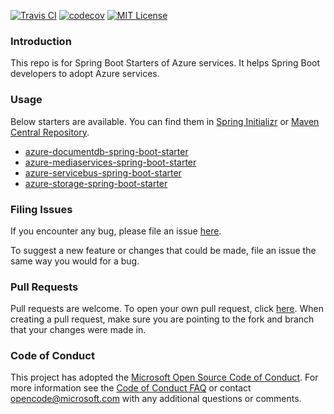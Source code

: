 [![Travis CI](https://travis-ci.org/Microsoft/azure-spring-boot-starters.svg?branch=master)](https://travis-ci.org/Microsoft/azure-spring-boot-starters)
[![codecov](https://codecov.io/gh/microsoft/azure-spring-boot-starters/branch/master/graph/badge.svg)](https://codecov.io/gh/microsoft/azure-spring-boot-starters)
[![MIT License](http://img.shields.io/badge/license-MIT-green.svg) ](https://travis-ci.org/Microsoft/azure-spring-boot-starters/blob/master/LICENSE)

### Introduction

This repo is for Spring Boot Starters of Azure services. It helps Spring Boot developers to adopt Azure services.

### Usage

Below starters are available. You can find them in [Spring Initializr](http://start.spring.io/) or [Maven Central Repository](https://search.maven.org/).

- [azure-documentdb-spring-boot-starter](azure-documentdb-spring-boot-starter/README.md)
- [azure-mediaservices-spring-boot-starter](azure-mediaservices-spring-boot-starter/README.md)
- [azure-servicebus-spring-boot-starter](azure-servicebus-spring-boot-starter/README.md)
- [azure-storage-spring-boot-starter](azure-storage-spring-boot-starter/README.md)

### Filing Issues

If you encounter any bug, please file an issue [here](https://github.com/Microsoft/azure-spring-boot-starters/issues/new).

To suggest a new feature or changes that could be made, file an issue the same way you would for a bug.

### Pull Requests

Pull requests are welcome. To open your own pull request, click [here](https://github.com/Microsoft/azure-spring-boot-starters/compare). When creating a pull request, make sure you are pointing to the fork and branch that your changes were made in.

### Code of Conduct

This project has adopted the [Microsoft Open Source Code of Conduct](https://opensource.microsoft.com/codeofconduct/). For more information see the [Code of Conduct FAQ](https://opensource.microsoft.com/codeofconduct/faq/) or contact [opencode@microsoft.com](mailto:opencode@microsoft.com) with any additional questions or comments.
